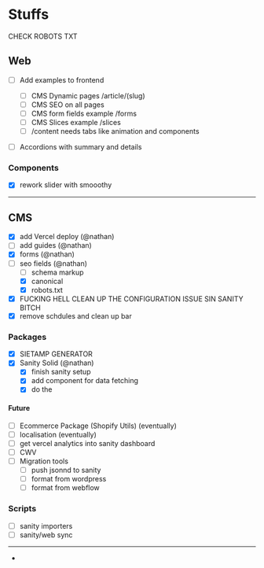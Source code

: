 # Stuffs

CHECK ROBOTS TXT

## Web
- [ ] Add examples to frontend
  - [ ] CMS Dynamic pages /article/(slug)
  - [ ] CMS SEO on all pages
  - [ ] CMS form fields example /forms
  - [ ] CMS Slices example /slices
  - [ ] /content needs tabs like animation and components
- [ ] Accordions with summary and details


### Components

- [x] rework slider with smooothy

---

## CMS

- [x] add Vercel deploy (@nathan)
- [ ] add guides (@nathan)
- [x] forms (@nathan)
- [ ] seo fields (@nathan)
  - [ ] schema markup
  - [x] canonical
  - [x] robots.txt
- [x] FUCKING HELL CLEAN UP THE CONFIGURATION ISSUE SIN SANITY BITCH
- [x] remove schdules and clean up bar

### Packages

- [x] SIETAMP GENERATOR
- [x] Sanity Solid (@nathan)
  - [x] finish sanity setup
  - [x] add component for data fetching
  - [x] do the <Slices>

#### Future

- [ ] Ecommerce Package (Shopify Utils) (eventually)
- [ ] localisation (eventually)
- [ ] get vercel analytics into sanity dashboard
- [ ] CWV
- [ ] Migration tools
  - [ ] push jsonnd to sanity
  - [ ] format from wordpress
  - [ ] format from webflow

### Scripts

- [ ] sanity importers
- [ ] sanity/web sync

---


-

